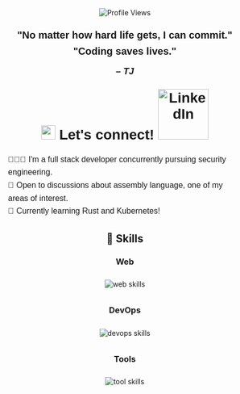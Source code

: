 <div align="center">
  <img src="https://komarev.com/ghpvc/?username=vTajae" alt="Profile Views" />

<div style="font-family: Helvetica, Arial, sans-serif; font-size: 20px; font-weight: bold; margin: 20px 0; text-align: center; line-height: 1.6;">
  <p style="margin: 0; padding: 0;">"No matter how hard life gets, I can commit."</p>
  <p style="margin: 0; padding: 0;">"Coding saves lives."</p>
<p style="margin: 10px 0 0 0; padding: 0; font-size: 18px; font-style: italic;">– TJ</p>
</div>

  <h2 style="font-family: Arial, sans-serif; font-size: 28px; margin: 20px 0;">
    <img src="https://media.giphy.com/media/hvRJCLFzcasrR4ia7z/giphy.gif" width="28" alt="wave" /> Let's connect!
         <a href="https://www.linkedin.com/in/tajaejohnson/" style="text-decoration: none;">
    <img alt="LinkedIn" width="100px" src="https://img.shields.io/badge/LinkedIn-0077B5?style=for-the-badge&logo=linkedin&logoColor=white" />
  </a>
  </h2>

  <div align="left" style="font-family: Arial, sans-serif; font-size: 16px; line-height: 1.6; margin: 20px;">
    <ul style="list-style-type: none; padding: 0;">
      <li>👨🏻‍💻 I'm a full stack developer concurrently pursuing security engineering.</li>
      <li>💬 Open to discussions about assembly language, one of my areas of interest.</li>
      <li>🌱 Currently learning Rust and Kubernetes!</li>
    </ul>
  </div>

  <h2>🌱 Skills</h2>

  <h3>Web</h3>
<img 
  alt="web skills" 
  src="https://skillicons.dev/icons?theme=dark&perline=7&i=html,css,sass,tailwind,mui,js,ts,nodejs,react,remix,nextjs,python,fastapi,django,rust,workers,java,spring,maven,prisma,sqlite" 
  style="margin: 10px 0;" 
/>

  <h3>DevOps</h3>
  <img alt="devops skills" src="https://skillicons.dev/icons?theme=dark&perline=7&i=cloudflare,githubactions,vercel,netlify,kubernetes" style="margin: 10px 0;" />

  <h3>Tools</h3>
  <img alt="tool skills" src="https://skillicons.dev/icons?theme=dark&perline=7&i=git,github,gitlab,figma,docker,notion,discord,vscode,eclipse,neovim,webstorm,powershell,linux," style="margin: 10px 0;" />
</div>
